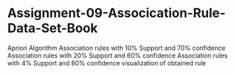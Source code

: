 # Assignment-09-Assocication-Rule-Data-Set-Book
Apriori Algorithm  Association rules with 10% Support and 70% confidence  Association rules with 20% Support and 60% confidence  Association rules with 4% Support and 80% confidence  visualization of obtained rule
